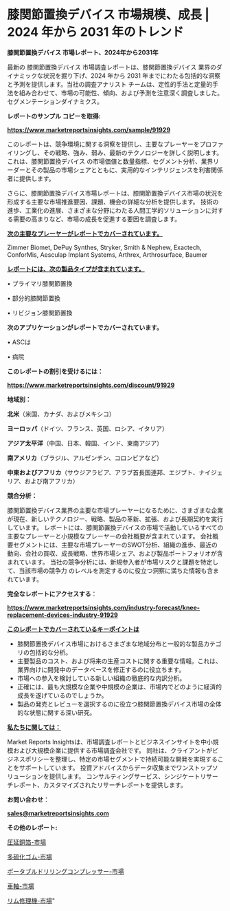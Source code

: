 # 膝関節置換デバイス 市場規模、成長 | 2024 年から 2031 年のトレンド

<strong>膝関節置換デバイス 市場レポート、2024年から2031年</strong>

最新の 膝関節置換デバイス 市場調査レポートは、膝関節置換デバイス 業界のダイナミックな状況を掘り下げ、2024 年から 2031 年までにわたる包括的な洞察と予測を提供します。当社の調査アナリスト チームは、定性的手法と定量的手法を組み合わせて、市場の可能性、傾向、および予測を注意深く調査しました。 セグメンテーションダイナミクス。



<strong>レポートのサンプル コピーを取得:</strong> <a href=https://www.marketreportsinsights.com/sample/91929>

<strong><u>https://www.marketreportsinsights.com/sample/91929</u></strong></a>

このレポートは、競争環境に関する洞察を提供し、主要なプレーヤーをプロファイリングし、その戦略、強み、弱み、最新のテクノロジーを詳しく説明します。 これは、膝関節置換デバイス の市場価値と数量指標、セグメント分析、業界リーダーとその製品の市場シェアとともに、実用的なインテリジェンスを利害関係者に提供します。

さらに、膝関節置換デバイス市場レポートは、膝関節置換デバイス市場の状況を形成する主要な市場推進要因、課題、機会の詳細な分析を提供します。 技術の進歩、工業化の進展、さまざまな分野にわたる人間工学的ソリューションに対する需要の高まりなど、市場の成長を促進する要因を調査します。



<strong><u>次の主要なプレーヤーがレポートでカバーされています。</u></strong>

Zimmer Biomet, DePuy Synthes, Stryker, Smith & Nephew, Exactech, ConforMis, Aesculap Implant Systems, Arthrex, Arthrosurface, Baumer



<strong><u><b>レポートには、次の製品タイプが含まれています。</b></u></strong>

• プライマリ膝関節置換

• 部分的膝関節置換

• リビジョン膝関節置換



<strong><b>次のアプリケーションがレポートでカバーされています。</b></strong>

• ASCは

• 病院



<strong><b>このレポートの割引を受けるには：</b></strong><a href=https://www.marketreportsinsights.com/discount/91929>

<strong><u>https://www.marketreportsinsights.com/discount/91929</u></strong></a>



<strong>地域別：</strong>



<strong>北米</strong>（米国、カナダ、およびメキシコ）



<strong>ヨーロッパ</strong>（ドイツ、フランス、英国、ロシア、イタリア）



<strong>アジア太平洋</strong>（中国、日本、韓国、インド、東南アジア）



<strong>南アメリカ</strong>（ブラジル、アルゼンチン、コロンビアなど）



<strong>中東およびアフリカ</strong>（サウジアラビア、アラブ首長国連邦、エジプト、ナイジェリア、および南アフリカ）



<strong>競合分析：</strong>

膝関節置換デバイス業界の主要な市場プレーヤーになるために、さまざまな企業が現在、新しいテクノロジー、戦略、製品の革新、拡張、および長期契約を実行しています。 レポートには、膝関節置換デバイスの市場で活動しているすべての主要なプレーヤーと小規模なプレーヤーの会社概要が含まれています。 会社概要セグメントには、主要な市場プレーヤーのSWOT分析、組織の進歩、最近の動向、会社の買収、成長戦略、世界市場シェア、および製品ポートフォリオが含まれています。 当社の競争分析には、新規参入者が市場リスクと課題を特定して、当該市場の競争力 のレベルを測定するのに役立つ洞察に満ちた情報も含まれています。



<strong>完全なレポートにアクセスする</strong>：

<a href=https://www.marketreportsinsights.com/industry-forecast/knee-replacement-devices-industry-91929>

<strong><u>https://www.marketreportsinsights.com/industry-forecast/knee-replacement-devices-industry-91929</u></strong></a>



<strong><u><b>このレポートでカバーされているキーポイントは</b></u></strong>
<ul>
  <li>膝関節置換デバイス市場におけるさまざまな地域分布と一般的な製品カテゴリの包括的な分析。</li>
  <li>主要製品のコスト、および将来の生産コストに関する重要な情報。これは、業界向けに開発中のデータベースを修正するのに役立ちます。</li>
  <li>市場への参入を検討している新しい組織の徹底的な内訳分析。</li>
  <li>正確には、最も大規模な企業や中規模の企業は、市場内でどのように経済的成長を遂げているのでしょうか。</li>
  <li>製品の発売とレビューを選択するのに役立つ膝関節置換デバイス市場の全体的な状態に関する深い研究。</li>
</ul>


<strong><u><b>私たちに関しては：</b></u></strong>

Market Reports Insightsは、市場調査レポートとビジネスインサイトを中小規模および大規模企業に提供する市場調査会社です。 同社は、クライアントがビジネスポリシーを整理し、特定の市場セグメントで持続可能な開発を実現することをサポートしています。 投資アドバイスからデータ収集までワンストップソリューションを提供します。 コンサルティングサービス、シンジケートリサーチレポート、カスタマイズされたリサーチレポートを提供します。



<strong><b>お問い合わせ</b></strong>：

<a href=mailto:sales@marketreportsinsights.com>

<strong><u>sales@marketreportsinsights.com</u></strong></a>



<strong>その他のレポート:</strong>

<a href=https://www.linkedin.com/pulse/圧延銅箔-市場-2023-swot-分析と最新イノベーション-2030-sxehf/>圧延銅箔-市場</a>

<a href=https://www.linkedin.com/pulse/多硫化ゴム-市場-2023-swot-分析と最新イノベーション-2030-pr-news-hub-ad5qf/>多硫化ゴム-市場</a>

<a href=https://www.linkedin.com/pulse/ポータブルドリリングコンプレッサー-市場-2023-年のダイナミクスとビジネストレンド-rjsrc/>ポータブルドリリングコンプレッサー-市場</a>

<a href=https://www.linkedin.com/pulse/車軸-市場-2023-総合分析と事業成長戦略-2030-trend-tracking-toolbox-24-analysis-jsfsf/>車軸-市場</a>

<a href=https://www.linkedin.com/pulse/リム修理機-市場-2023-収益と成長ドライバー-2030-data-dive-discoveries-24-analysis-wfi2f/>リム修理機-市場</a>"
